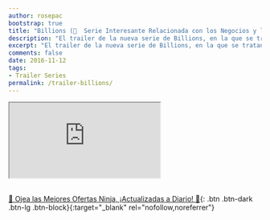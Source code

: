 ```yaml
---
author: rosepac
bootstrap: true
title: "Billions (🎥  Serie Interesante Relacionada con los Negocios y las Finanzas)"
description: "El trailer de la nueva serie de Billions, en la que se tratan las relaciones en el mundo de los negocios y las finanzas"
excerpt: "El trailer de la nueva serie de Billions, en la que se tratan las relaciones en el mundo de los negocios y las finanzas"
comments: false
date: 2016-11-12
tags:
- Trailer Series
permalink: /trailer-billions/
---
```


<div class="embed-responsive embed-responsive-16by9">
  <iframe class="embed-responsive-item" src="https://www.youtube-nocookie.com/embed/8u51ZY2a3Sc?rel=0" allowfullscreen></iframe>
</div><br/>

[🎁 Ojea las Mejores Ofertas Ninja, ¡Actualizadas a Diario! 🛒](https://www.amazon.es/shop/cibercursos){: .btn .btn-dark .btn-lg .btn-block}{:target="_blank" rel="nofollow,noreferrer"}